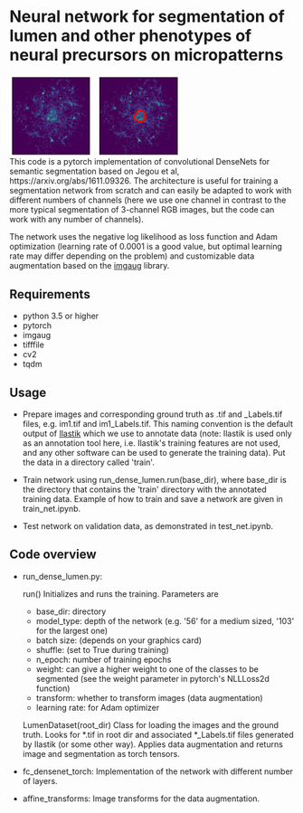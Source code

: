 # Neural network for segmentation of lumen and other phenotypes of neural precursors on micropatterns
<img src='pics/im0.png' align="center" width=300/>
<br>
This code is a pytorch implementation of convolutional DenseNets for semantic segmentation based on Jegou et al, https://arxiv.org/abs/1611.09326. The architecture is useful for training a segmentation network from scratch and can easily be adapted to work with different numbers of channels (here we use one channel in contrast to the more typical segmentation of 3-channel RGB images, but the code can work with any number of channels).

The network uses the negative log likelihood as loss function and Adam optimization (learning rate of 0.0001 is a good value, but optimal learning rate may differ depending on the problem) and customizable data augmentation based on the [imgaug](https://github.com/aleju/imgaug) library.

## Requirements

* python 3.5 or higher 
* pytorch
* imgaug
* tifffile
* cv2
* tqdm

## Usage

* Prepare images and corresponding ground truth as .tif and _Labels.tif files, e.g. im1.tif and im1_Labels.tif. This naming convention is the default output of [Ilastik](http://ilastik.org) which we use to annotate data (note: Ilastik is used only as an annotation tool here, i.e. Ilastik's training features are not used, and any other software can be used to generate the training data). Put the data in a directory called 'train'.

* Train network using run_dense_lumen.run(base_dir), where base_dir is the directory that contains the 'train' directory with the annotated training data. Example of how to train and save a network are given in train_net.ipynb.

* Test network on validation data, as demonstrated in test_net.ipynb.

## Code overview

* run_dense_lumen.py: 

    run()
    Initializes and runs the training. Parameters are 
    
    - base_dir: directory 
    - model_type: depth of the network (e.g. '56' for a medium sized, '103' for the largest one)
    - batch size: (depends on your graphics card)
    - shuffle: (set to True during training)
    - n_epoch: number of training epochs
    - weight: can give a higher weight to one of the classes to be segmented (see the weight parameter in pytorch's NLLLoss2d function)
    - transform: whether to transform images (data augmentation)
    - learning rate: for Adam optimizer
    
    LumenDataset(root_dir)
    Class for loading the images and the ground truth. Looks for \*.tif in root dir and associated \*_Labels.tif files generated by Ilastik (or some other way). Applies data augmentation and returns image and segmentation as torch tensors.
    
* fc_densenet_torch: Implementation of the network with different number of layers.

* affine_transforms: Image transforms for the data augmentation.

    
